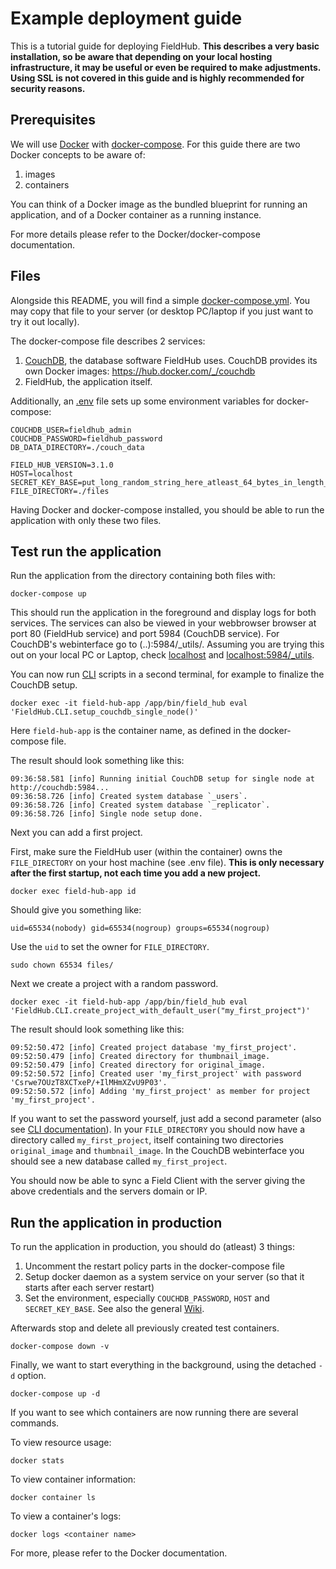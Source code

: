 # Example deployment guide

This is a tutorial guide for deploying FieldHub. __This describes a very basic installation, so be aware that depending on your local hosting infrastructure, it may be useful or even be required to make adjustments. Using SSL is not covered in this guide and is highly recommended for security reasons.__

## Prerequisites

We will use [Docker](https://docs.docker.com/get-started/overview/) with [docker-compose](https://docs.docker.com/compose/). For this guide there are two Docker concepts to be aware of:
1. images
2. containers

You can think of a Docker image as the bundled blueprint for running an application, and of a Docker container as a running instance.

For more details please refer to the Docker/docker-compose documentation.

## Files

Alongside this README, you will find a simple [docker-compose.yml](docker-compose.yml). You may copy that file to your server (or desktop PC/laptop if you just want to try it out locally).

The docker-compose file describes 2 services: 
1. [CouchDB](https://couchdb.apache.org/), the database software FieldHub uses. CouchDB provides its own Docker images: https://hub.docker.com/_/couchdb
2. FieldHub, the application itself.

Additionally, an [.env](.env) file sets up some environment variables for docker-compose:

```
COUCHDB_USER=fieldhub_admin
COUCHDB_PASSWORD=fieldhub_password
DB_DATA_DIRECTORY=./couch_data

FIELD_HUB_VERSION=3.1.0
HOST=localhost
SECRET_KEY_BASE=put_long_random_string_here_atleast_64_bytes_in_length_123456789
FILE_DIRECTORY=./files
```

Having Docker and docker-compose installed, you should be able to run the application with only these two files.

## Test run the application

Run the application from the directory containing both files with:

```
docker-compose up
```

This should run the application in the foreground and display logs for both services. The services can also be viewed in your webbrowser browser at port 80 (FieldHub service) and port 5984 (CouchDB service). For CouchDB's webinterface go to (..):5984/_utils/. Assuming you are trying this out on your local PC or Laptop, check [localhost](http://localhost) and [localhost:5984/_utils](http://localhost:5984/_utils).

You can now run [CLI](https://github.com/dainst/idai-field/wiki/FieldHub#manual) scripts in a second terminal, for example to finalize the CouchDB setup.

```
docker exec -it field-hub-app /app/bin/field_hub eval 'FieldHub.CLI.setup_couchdb_single_node()'
```

Here `field-hub-app` is the container name, as defined in the docker-compose file.

The result should look something like this:

```
09:36:58.581 [info] Running initial CouchDB setup for single node at http://couchdb:5984...
09:36:58.726 [info] Created system database `_users`.
09:36:58.726 [info] Created system database `_replicator`.
09:36:58.726 [info] Single node setup done.
```

Next you can add a first project.

First, make sure the FieldHub user (within the container) owns the `FILE_DIRECTORY` on your host machine (see .env file). __This is only necessary after the first startup, not each time you add a new project.__

```
docker exec field-hub-app id
```

Should give you something like:
```
uid=65534(nobody) gid=65534(nogroup) groups=65534(nogroup)
```

Use the `uid` to set the owner for `FILE_DIRECTORY`.
```
sudo chown 65534 files/
```

Next we create a project with a random password. 
```
docker exec -it field-hub-app /app/bin/field_hub eval 'FieldHub.CLI.create_project_with_default_user("my_first_project")'
```

The result should look something like this:
```
09:52:50.472 [info] Created project database 'my_first_project'.
09:52:50.479 [info] Created directory for thumbnail_image.
09:52:50.479 [info] Created directory for original_image.
09:52:50.572 [info] Created user 'my_first_project' with password 'Csrwe7OUzT8XCTxeP/+IlMHmXZvU9P03'.
09:52:50.572 [info] Adding 'my_first_project' as member for project 'my_first_project'.
```

If you want to set the password yourself, just add a second parameter (also see [CLI documentation](https://github.com/dainst/idai-field/wiki/FieldHub#manual)). In your `FILE_DIRECTORY` you should now have a directory called `my_first_project`, itself containing two directories `original_image` and `thumbnail_image`. In the CouchDB webinterface you should see a new database called `my_first_project`.

You should now be able to sync a Field Client with the server giving the above credentials and the servers domain or IP.

## Run the application in production

To run the application in production, you should do (atleast) 3 things:
1. Uncomment the restart policy parts in the docker-compose file
2. Setup docker daemon as a system service on your server (so that it starts after each server restart)
3. Set the environment, especially `COUCHDB_PASSWORD`, `HOST` and `SECRET_KEY_BASE`. See also the general [Wiki](https://github.com/dainst/idai-field/wiki/FieldHub).

Afterwards stop and delete all previously created test containers.

```
docker-compose down -v
```

Finally, we want to start everything in the background, using the detached `-d` option.

```
docker-compose up -d
```

If you want to see which containers are now running there are several commands.

To view resource usage:
```
docker stats
```

To view container information:
```
docker container ls
```

To view a container's logs:
```
docker logs <container name>
```

For more, please refer to the Docker documentation.
